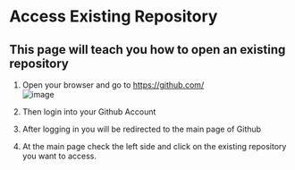 # Access Existing Repository
## This page will teach you how to open an existing repository

1. Open your browser and go to https://github.com/ <br>
![image](https://user-images.githubusercontent.com/62509578/115951921-f392cf80-a500-11eb-978d-5bc2cba62a1e.png)

2. Then login into your Github Account <br>

3. After logging in you will be redirected to the main page of Github <br>

4. At the main page check the left side and click on the existing repository you want to access. <br>
